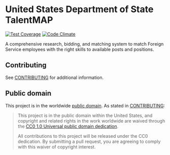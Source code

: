 # United States Department of State TalentMAP

[![Test Coverage](https://codeclimate.com/github/18F/State-TalentMAP/badges/coverage.svg)](https://codeclimate.com/github/18F/State-TalentMAP/coverage)
[![Code Climate](https://codeclimate.com/github/18F/State-TalentMAP/badges/gpa.svg)](https://codeclimate.com/github/18F/State-TalentMAP)

A comprehensive research, bidding, and matching system to match Foreign Service employees with the right skills to available posts and positions.

## Contributing

See [CONTRIBUTING](CONTRIBUTING.md) for additional information.

## Public domain

This project is in the worldwide [public domain](LICENSE.md). As stated in [CONTRIBUTING](CONTRIBUTING.md):

> This project is in the public domain within the United States, and copyright and related rights in the work worldwide are waived through the [CC0 1.0 Universal public domain dedication](https://creativecommons.org/publicdomain/zero/1.0/).
>
> All contributions to this project will be released under the CC0 dedication. By submitting a pull request, you are agreeing to comply with this waiver of copyright interest.
